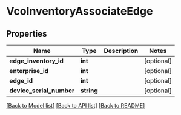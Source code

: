 # VcoInventoryAssociateEdge

## Properties
Name | Type | Description | Notes
------------ | ------------- | ------------- | -------------
**edge_inventory_id** | **int** |  | [optional] 
**enterprise_id** | **int** |  | [optional] 
**edge_id** | **int** |  | [optional] 
**device_serial_number** | **string** |  | [optional] 

[[Back to Model list]](../README.md#documentation-for-models) [[Back to API list]](../README.md#documentation-for-api-endpoints) [[Back to README]](../README.md)


